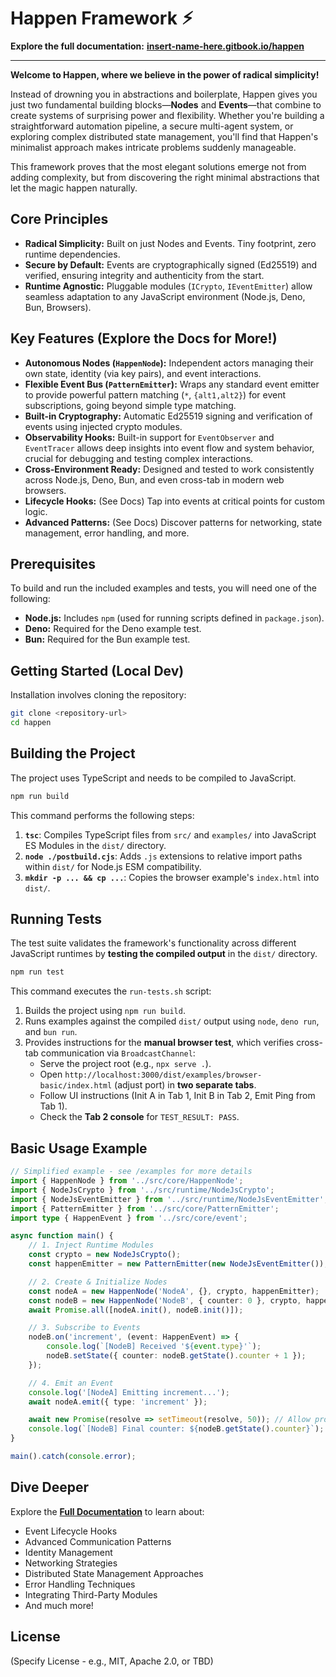 # Happen Framework ⚡︎

**Explore the full documentation:** [**insert-name-here.gitbook.io/happen**](https://insert-name-here.gitbook.io/happen)

---

**Welcome to Happen, where we believe in the power of radical simplicity!**

Instead of drowning you in abstractions and boilerplate, Happen gives you just two fundamental building blocks—**Nodes** and **Events**—that combine to create systems of surprising power and flexibility. Whether you're building a straightforward automation pipeline, a secure multi-agent system, or exploring complex distributed state management, you'll find that Happen's minimalist approach makes intricate problems suddenly manageable.

This framework proves that the most elegant solutions emerge not from adding complexity, but from discovering the right minimal abstractions that let the magic happen naturally.

## Core Principles

*   **Radical Simplicity:** Built on just Nodes and Events. Tiny footprint, zero runtime dependencies.
*   **Secure by Default:** Events are cryptographically signed (Ed25519) and verified, ensuring integrity and authenticity from the start.
*   **Runtime Agnostic:** Pluggable modules (`ICrypto`, `IEventEmitter`) allow seamless adaptation to any JavaScript environment (Node.js, Deno, Bun, Browsers).

## Key Features (Explore the Docs for More!)

*   **Autonomous Nodes (`HappenNode`):** Independent actors managing their own state, identity (via key pairs), and event interactions.
*   **Flexible Event Bus (`PatternEmitter`):** Wraps any standard event emitter to provide powerful pattern matching (`*`, `{alt1,alt2}`) for event subscriptions, going beyond simple type matching.
*   **Built-in Cryptography:** Automatic Ed25519 signing and verification of events using injected crypto modules.
*   **Observability Hooks:** Built-in support for `EventObserver` and `EventTracer` allows deep insights into event flow and system behavior, crucial for debugging and testing complex interactions.
*   **Cross-Environment Ready:** Designed and tested to work consistently across Node.js, Deno, Bun, and even cross-tab in modern web browsers.
*   **Lifecycle Hooks:** (See Docs) Tap into events at critical points for custom logic.
*   **Advanced Patterns:** (See Docs) Discover patterns for networking, state management, error handling, and more.

## Prerequisites

To build and run the included examples and tests, you will need one of the following:

*   **Node.js:** Includes `npm` (used for running scripts defined in `package.json`).
*   **Deno:** Required for the Deno example test.
*   **Bun:** Required for the Bun example test.

## Getting Started (Local Dev)

Installation involves cloning the repository:

```bash
git clone <repository-url>
cd happen
```

## Building the Project

The project uses TypeScript and needs to be compiled to JavaScript.

```bash
npm run build
```

This command performs the following steps:

1.  **`tsc`**: Compiles TypeScript files from `src/` and `examples/` into JavaScript ES Modules in the `dist/` directory.
2.  **`node ./postbuild.cjs`**: Adds `.js` extensions to relative import paths within `dist/` for Node.js ESM compatibility.
3.  **`mkdir -p ... && cp ...`**: Copies the browser example's `index.html` into `dist/`.

## Running Tests

The test suite validates the framework's functionality across different JavaScript runtimes by **testing the compiled output** in the `dist/` directory.

```bash
npm run test
```

This command executes the `run-tests.sh` script:

1.  Builds the project using `npm run build`.
2.  Runs examples against the compiled `dist/` output using `node`, `deno run`, and `bun run`.
3.  Provides instructions for the **manual browser test**, which verifies cross-tab communication via `BroadcastChannel`:
    *   Serve the project root (e.g., `npx serve .`).
    *   Open `http://localhost:3000/dist/examples/browser-basic/index.html` (adjust port) in **two separate tabs**.
    *   Follow UI instructions (Init A in Tab 1, Init B in Tab 2, Emit Ping from Tab 1).
    *   Check the **Tab 2 console** for `TEST_RESULT: PASS`.

## Basic Usage Example

```typescript
// Simplified example - see /examples for more details
import { HappenNode } from '../src/core/HappenNode';
import { NodeJsCrypto } from '../src/runtime/NodeJsCrypto';
import { NodeJsEventEmitter } from '../src/runtime/NodeJsEventEmitter';
import { PatternEmitter } from '../src/core/PatternEmitter';
import type { HappenEvent } from '../src/core/event';

async function main() {
    // 1. Inject Runtime Modules
    const crypto = new NodeJsCrypto();
    const happenEmitter = new PatternEmitter(new NodeJsEventEmitter());

    // 2. Create & Initialize Nodes
    const nodeA = new HappenNode('NodeA', {}, crypto, happenEmitter);
    const nodeB = new HappenNode('NodeB', { counter: 0 }, crypto, happenEmitter);
    await Promise.all([nodeA.init(), nodeB.init()]);

    // 3. Subscribe to Events
    nodeB.on('increment', (event: HappenEvent) => {
        console.log(`[NodeB] Received '${event.type}'`);
        nodeB.setState({ counter: nodeB.getState().counter + 1 });
    });

    // 4. Emit an Event
    console.log('[NodeA] Emitting increment...');
    await nodeA.emit({ type: 'increment' });

    await new Promise(resolve => setTimeout(resolve, 50)); // Allow processing
    console.log(`[NodeB] Final counter: ${nodeB.getState().counter}`); // Output: 1
}

main().catch(console.error);
```

## Dive Deeper

Explore the [**Full Documentation**](https://insert-name-here.gitbook.io/happen) to learn about:

*   Event Lifecycle Hooks
*   Advanced Communication Patterns
*   Identity Management
*   Networking Strategies
*   Distributed State Management Approaches
*   Error Handling Techniques
*   Integrating Third-Party Modules
*   And much more!

## License

(Specify License - e.g., MIT, Apache 2.0, or TBD)
